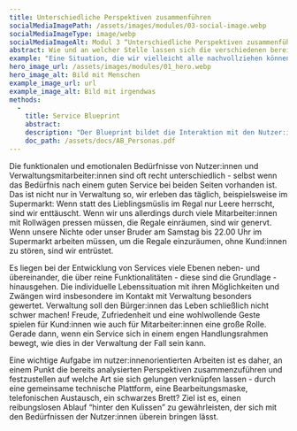 ```yaml
---
title: Unterschiedliche Perspektiven zusammenführen
socialMediaImagePath: /assets/images/modules/03-social-image.webp
socialMediaImageType: image/webp
socialMediaImageAlt: Modul 3 “Unterschiedliche Perspektiven zusammenführen”
abstract: Wie und an welcher Stelle lassen sich die verschiedenen bereits analysierten Ebenen zusammenführen, um eine ganzheitliche und schlüssige Dienstleistung zu entwickeln? 
example: "Eine Situation, die wir vielleicht alle nachvollziehen können, ist der Besuch von Ärzt:innen oder Einrichtungen des Gesundheitswesens. Aus Gründen des Datenschutzes war oder ist es lange Zeit nicht möglich gewesen, Daten innerhalb des Gesundheitssystems auszutauschen. Für Patient:innen bedeutet das, immer wieder gleiche Fragen zu beantworten, gleiche oder ähnliche Formulare auszufüllen und sich “gefühlt” immer am Beginn einer Behandlung zu befinden. Die “unsichtbaren” Abläufe im Hintergrund sind in diesem Fall schlicht nicht vorhanden, es gibt meist keinen Austausch von Daten. Für das Nutzer:innenerlebnis wäre dies aber in jeder Hinsicht sehr erleichternd."
hero_image_url: /assets/images/modules/01_hero.webp
hero_image_alt: Bild mit Menschen
example_image_url: url
example_image_alt: Bild mit irgendwas
methods:
  - 
    title: Service Blueprint
    abstract:
    description: "Der Blueprint bildet die Interaktion mit den Nutzer:innen und die Schnittstellen zur Organisation gleichzeitig ab. Dadurch kann die Sichtweise der Nutzer:innen mit der eines Dienstleisters kombiniert dargestellt werden. Neben den Handlungen der Nutzer:innen und der Verwaltungsmitarbeiter:innen, sowie der Berührungspunkte mit einem Service, die wir bereits in der Customer Journey und dem Shadowing ermittelt haben, werden alle “unsichtbaren” Aktivitäten im Hintergrund ergänzt. Dies sind einerseits alle Aktionen, die eine Organisation im Hintergrund durchführt - die Ablage von Informationen - welche für die Nutzer:innen nicht sichtbar sind wie auch unterstützende Prozesse für den Dienstleistungsprozess, zum Beispiel eine Terminerinnerung."
    doc_path: /assets/docs/AB_Personas.pdf
---
```


Die funktionalen und emotionalen Bedürfnisse von Nutzer:innen und Verwaltungsmitarbeiter:innen sind oft recht unterschiedlich - selbst wenn das Bedürfnis nach einem guten Service bei beiden Seiten vorhanden ist. Das ist nicht nur in Verwaltung so, wir erleben das täglich, beispielsweise im Supermarkt: Wenn statt des Lieblingsmüslis im Regal nur Leere herrscht, sind wir enttäuscht. Wenn wir uns allerdings durch viele Mitarbeiter:innen mit Rollwägen pressen müssen, die Regale einräumen, sind wir genervt. Wenn unsere Nichte oder unser Bruder am Samstag bis 22.00 Uhr im Supermarkt arbeiten müssen, um die Regale einzuräumen, ohne Kund:innen zu stören, sind wir entrüstet. 

Es liegen bei der Entwicklung von Services viele Ebenen neben- und übereinander, die über reine Funktionalitäten - diese sind die Grundlage - hinausgehen. Die individuelle Lebenssituation mit ihren Möglichkeiten und Zwängen wird insbesondere im Kontakt mit Verwaltung besonders gewertet. Verwaltung soll den Bürger:innen das Leben schließlich nicht schwer machen! Freude, Zufriedenheit und eine wohlwollende Geste spielen für Kund:innen wie auch für Mitarbeiter:innen eine große Rolle. Gerade dann, wenn ein Service sich in einem engen Handlungsrahmen bewegt, wie dies in der Verwaltung der Fall sein kann.

Eine wichtige Aufgabe im nutzer:innenorientierten Arbeiten ist es daher, an einem Punkt die bereits analysierten Perspektiven zusammenzuführen und festzustellen auf welche Art sie sich gelungen verknüpfen lassen - durch eine gemeinsame technische Plattform, eine Bearbeitungsmaske, telefonischen Austausch, ein schwarzes Brett? Ziel ist es, einen reibungslosen Ablauf “hinter den Kulissen” zu gewährleisten, der sich mit den Bedürfnissen der Nutzer:innen überein bringen lässt.

